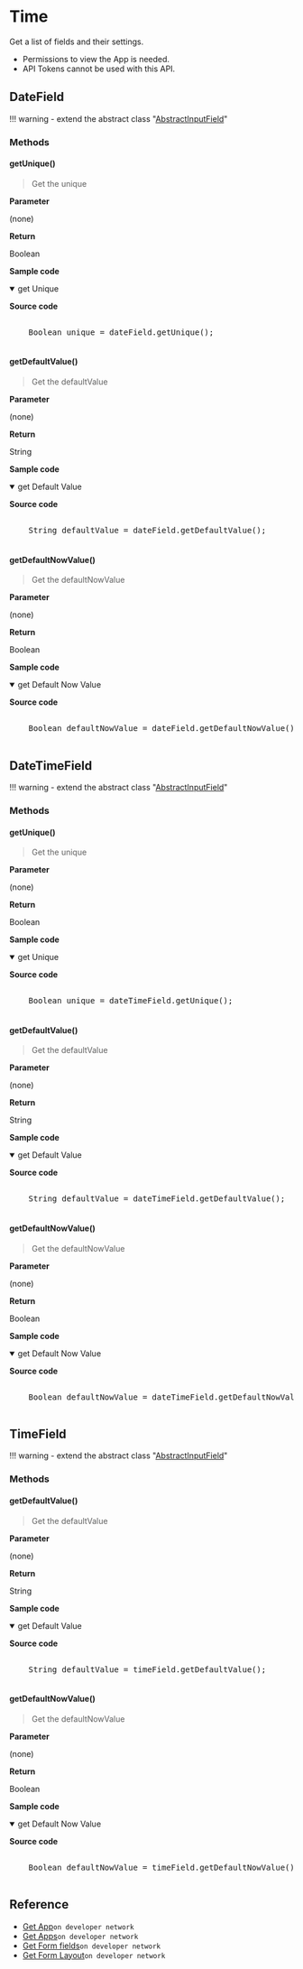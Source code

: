 # Time

Get a list of fields and their settings.

>
- Permissions to view the App is needed.
- API Tokens cannot be used with this API.

## DateField

!!! warning
    - extend the abstract class  "[AbstractInputField](../form-fields-input/#abstractinputfield)"

### Methods

#### getUnique()

> Get the unique

**Parameter**

(none)

**Return**

Boolean

**Sample code**

<details class="tab-container" open>
<Summary>get Unique</Summary>

<strong class="tab-name">Source code</strong>

<pre class="inline-code">

    Boolean unique = dateField.getUnique();

</pre>

</details>

#### getDefaultValue()

> Get the defaultValue

**Parameter**

(none)

**Return**

String

**Sample code**

<details class="tab-container" open>
<Summary>get Default Value</Summary>

<strong class="tab-name">Source code</strong>

<pre class="inline-code">

    String defaultValue = dateField.getDefaultValue();

</pre>

</details>

#### getDefaultNowValue()

> Get the defaultNowValue

**Parameter**

(none)

**Return**

Boolean

**Sample code**

<details class="tab-container" open>
<Summary>get Default Now Value</Summary>

<strong class="tab-name">Source code</strong>

<pre class="inline-code">

    Boolean defaultNowValue = dateField.getDefaultNowValue();

</pre>

</details>

## DateTimeField

!!! warning
    - extend the abstract class  "[AbstractInputField](../form-fields-input/#abstractinputfield)"

### Methods

#### getUnique()

> Get the unique

**Parameter**

(none)

**Return**

Boolean

**Sample code**

<details class="tab-container" open>
<Summary>get Unique</Summary>

<strong class="tab-name">Source code</strong>

<pre class="inline-code">

    Boolean unique = dateTimeField.getUnique();

</pre>

</details>

#### getDefaultValue()

> Get the defaultValue

**Parameter**

(none)

**Return**

String

**Sample code**

<details class="tab-container" open>
<Summary>get Default Value</Summary>

<strong class="tab-name">Source code</strong>

<pre class="inline-code">

    String defaultValue = dateTimeField.getDefaultValue();

</pre>

</details>

#### getDefaultNowValue()

> Get the defaultNowValue

**Parameter**

(none)

**Return**

Boolean

**Sample code**

<details class="tab-container" open>
<Summary>get Default Now Value</Summary>

<strong class="tab-name">Source code</strong>

<pre class="inline-code">

    Boolean defaultNowValue = dateTimeField.getDefaultNowValue();

</pre>

</details>

## TimeField

!!! warning
    - extend the abstract class  "[AbstractInputField](../form-fields-input/#abstractinputfield)"

### Methods

#### getDefaultValue()

> Get the defaultValue

**Parameter**

(none)

**Return**

String

**Sample code**

<details class="tab-container" open>
<Summary>get Default Value</Summary>

<strong class="tab-name">Source code</strong>

<pre class="inline-code">

    String defaultValue = timeField.getDefaultValue();

</pre>

</details>

#### getDefaultNowValue()

> Get the defaultNowValue

**Parameter**

(none)

**Return**

Boolean

**Sample code**

<details class="tab-container" open>
<Summary>get Default Now Value</Summary>

<strong class="tab-name">Source code</strong>

<pre class="inline-code">

    Boolean defaultNowValue = timeField.getDefaultNowValue();
    
</pre>

</details>












## Reference

- [Get App](https://developer.kintone.io/hc/en-us/articles/212494888)`on developer network`
- [Get Apps](https://developer.kintone.io/hc/en-us/articles/115005336727)`on developer network`
- [Get Form fields](https://developer.kintone.io/hc/en-us/articles/115005509288)`on developer network`
- [Get Form Layout](https://developer.kintone.io/hc/en-us/articles/115005509068)`on developer network`